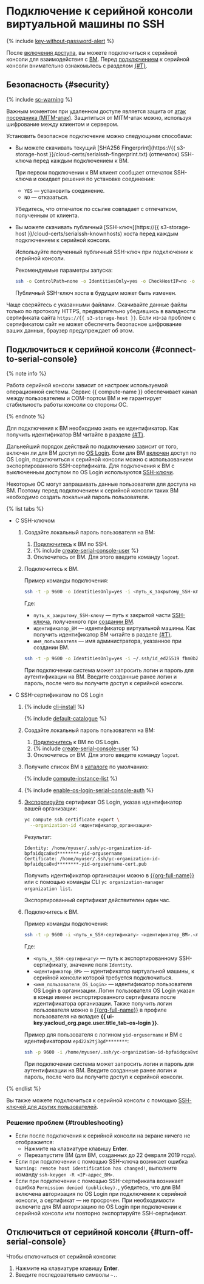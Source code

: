# Подключение к серийной консоли виртуальной машины по SSH

{% include [key-without-password-alert](../../../_includes/compute/key-without-password-alert.md) %}

После [включения доступа](./index.md), вы можете подключиться к серийной консоли для взаимодействия с [ВМ](../../concepts/vm.md). Перед [подключением](../../../glossary/ssh-keygen.md) к серийной консоли внимательно ознакомьтесь с разделом [{#T}](#security).

## Безопасность {#security}

{% include [sc-warning](../../../_includes/compute/serial-console-warning.md) %}

Важным моментом при удаленном доступе является защита от [атак посредника (MITM-атак)](https://ru.wikipedia.org/wiki/Атака_посредника). Защититься от MITM-атак можно, используя шифрование между клиентом и сервером.

Установить безопасное подключение можно следующими способами:
* Вы можете скачивать текущий [SHA256 Fingerprint](https://{{ s3-storage-host }}/cloud-certs/serialssh-fingerprint.txt) (отпечаток) SSH-ключа перед каждым подключением к ВМ.

  При первом подключении к ВМ клиент сообщает отпечаток SSH-ключа и ожидает решения по установке соединения:
  * `YES` — установить соединение.
  * `NO` — отказаться.

  Убедитесь, что отпечаток по ссылке совпадает с отпечатком, полученным от клиента.
* Вы можете скачивать публичный [SSH-ключ](https://{{ s3-storage-host }}/cloud-certs/serialssh-knownhosts) хоста перед каждым подключением к серийной консоли.

  Используйте полученный публичный SSH-ключ при подключении к серийной консоли.

  Рекомендуемые параметры запуска:

  ```bash
  ssh -o ControlPath=none -o IdentitiesOnly=yes -o CheckHostIP=no -o StrictHostKeyChecking=yes -o UserKnownHostsFile=./serialssh-knownhosts -p 9600 -i ~/.ssh/<имя_закрытого_SSH-ключа> <идентификатор_ВМ>.<имя_пользователя>@{{ serial-ssh-host }}
  ```

  Публичный SSH-ключ хоста в будущем может быть изменен.

Чаще сверяйтесь с указанными файлами. Скачивайте данные файлы только по протоколу HTTPS, предварительно убедившись в валидности сертификата сайта `https://{{ s3-storage-host }}`. Если из-за проблем с сертификатом сайт не может обеспечить безопасное шифрование ваших данных, браузер предупреждает об этом.

## Подключиться к серийной консоли {#connect-to-serial-console}

{% note info %}

Работа серийной консоли зависит от настроек используемой операционной системы. Сервис {{ compute-name }} обеспечивает канал между пользователем и COM-портом ВМ и не гарантирует стабильность работы консоли со стороны ОС.

{% endnote %}

Для подключения к ВМ необходимо знать ее идентификатор. Как получить идентификатор ВМ читайте в разделе [{#T}](../vm-info/get-info.md).

Дальнейший порядок действий по подключению зависит от того, включен ли для ВМ доступ по [OS Login](../../../organization/concepts/os-login.md). Если для ВМ [включен](../vm-connect/enable-os-login.md) доступ по OS Login, подключиться к серийной консоли можно с использованием экспортированного SSH-сертификата. Для подключения к ВМ с выключенным доступом по OS Login используются [SSH-ключи](../../../glossary/ssh-keygen.md).

Некоторые ОС могут запрашивать данные пользователя для доступа на ВМ. Поэтому перед подключением к серийной консоли таких ВМ необходимо создать локальный пароль пользователя.

{% list tabs %}

- С SSH-ключом

  1. Создайте локальный пароль пользователя на ВМ:
      1. [Подключитесь](../vm-connect/ssh.md) к ВМ по SSH.
      1. {% include [create-serial-console-user](../../../_includes/compute/create-serial-console-user.md) %}
      1. Отключитесь от ВМ. Для этого введите команду `logout`.

  1. Подключитесь к ВМ.

      Пример команды подключения:

      ```bash
      ssh -t -p 9600 -o IdentitiesOnly=yes -i <путь_к_закрытому_SSH-ключу> <идентификатор_ВМ>.<имя_пользователя>@{{ serial-ssh-host }}
      ```

      Где: 
      * `путь_к_закрытому_SSH-ключу` — путь к закрытой части [SSH-ключа](../vm-connect/ssh.md#creating-ssh-keys), полученного при [создании ВМ](../vm-create/create-linux-vm.md).
      * `идентификатор_ВМ` — идентификатор виртуальной машины. Как получить идентификатор ВМ читайте в разделе [{#T}](../vm-info/get-info.md).
      * `имя_пользователя` — имя администратора, указанное при создании ВМ.

      ```bash
      ssh -t -p 9600 -o IdentitiesOnly=yes -i ~/.ssh/id_ed25519 fhm0b28lgfp4********.yc-user@{{ serial-ssh-host }}
      ```

      При подключении система может запросить логин и пароль для аутентификации на ВМ. Введите созданные ранее логин и пароль, после чего вы получите доступ к серийной консоли.

- С SSH-сертификатом по OS Login

  1. {% include [cli-install](../../../_includes/cli-install.md) %}

      {% include [default-catalogue](../../../_includes/default-catalogue.md) %}

  1. Создайте локальный пароль пользователя на ВМ:
      1. [Подключитесь](../vm-connect/os-login.md) к ВМ по OS Login.
      1. {% include [create-serial-console-user](../../../_includes/compute/create-serial-console-user.md) %}
      1. Отключитесь от ВМ. Для этого введите команду `logout`.

  1. Получите список ВМ в [каталоге](../../../resource-manager/concepts/resources-hierarchy.md#folder) по умолчанию:

      {% include [compute-instance-list](../../_includes_service/compute-instance-list.md) %}

  1. {% include [enable-os-login-serial-console-auth](../../../_includes/compute/enable-os-login-serial-console-auth.md) %}

  1. [Экспортируйте](../vm-connect/os-login-export-certificate.md) сертификат OS Login, указав идентификатор вашей организации:

      ```bash
      yc compute ssh certificate export \
        --organization-id <идентификатор_организации>
      ```

      Результат:

      ```text
      Identity: /home/myuser/.ssh/yc-organization-id-bpfaidqca8vd********-yid-orgusername
      Certificate: /home/myuser/.ssh/yc-organization-id-bpfaidqca8vd********-yid-orgusername-cert.pub
      ```

      Получить идентификатор организации можно в [{{org-full-name}}]({{link-org-main}}) или c помощью команды CLI `yc organization-manager organization list`.

      Экспортированный сертификат действителен один час.

  1. Подключитесь к ВМ.

      Пример команды подключения:

      ```bash
      ssh -t -p 9600 -i <путь_к_SSH-сертификату> <идентификатор_ВМ>.<логин_пользователя_OS_Login>@{{ serial-ssh-host }}
      ```

      Где:
      * `<путь_к_SSH-сертификату>` — путь к экспортированному SSH-сертификату, значение поля `Identity`.
      * `<идентификатор_ВМ>` — идентификатор виртуальной машины, к серийной консоли которой требуется подключиться.
      * `<имя_пользователя_OS_Login>` — идентификатор пользователя OS Login в организации. Логин пользователя OS Login указан в конце имени экспортированного сертификата после идентификатора организации.
          Также получить логин пользователя можно в [{{org-full-name}}]({{link-org-main}}) в профиле пользователя на вкладке **{{ ui-key.yacloud_org.page.user.title_tab-os-login }}**.

      Пример для пользователя с логином `yid-orgusername` и ВМ с идентификатором `epd22a2tj3gd********`:

      ```bash
      ssh -p 9600 -i /home/myuser/.ssh/yc-organization-id-bpfaidqca8vd********-yid-orgusername epd22a2tj3gd********.yid-orgusername@{{ serial-ssh-host }}
      ```

      При подключении система может запросить логин и пароль для аутентификации на ВМ. Введите созданные ранее логин и пароль, после чего вы получите доступ к серийной консоли.

{% endlist %}

Вы также можете подключиться к серийной консоли с помощью [SSH-ключей для других пользователей](../vm-connect/ssh.md#vm-authorized-keys).


### Решение проблем {#troubleshooting}

* Если после подключения к серийной консоли на экране ничего не отображается:
  * Нажмите на клавиатуре клавишу **Enter**.
  * Перезапустите ВМ (для ВМ, созданных до 22 февраля 2019 года).
* Если при подключении с помощью SSH-ключа возникает ошибка `Warning: remote host identification has changed!`, выполните команду `ssh-keygen -R <IP-адрес_ВМ>`.
* Если при подключении с помощью SSH-сертификата возникает ошибка `Permission denied (publickey).`, убедитесь, что для ВМ включена авторизация по OS Login при подключении к серийной консоли, а сертификат — не просрочен. При необходимости включите для ВМ авторизацию по OS Login при подключении к серийной консоли или повторно экспортируйте SSH-сертификат.

## Отключиться от серийной консоли {#turn-off-serial-console}

Чтобы отключиться от серийной консоли:
1. Нажмите на клавиатуре клавишу **Enter**.
1. Введите последовательно символы `~.`.